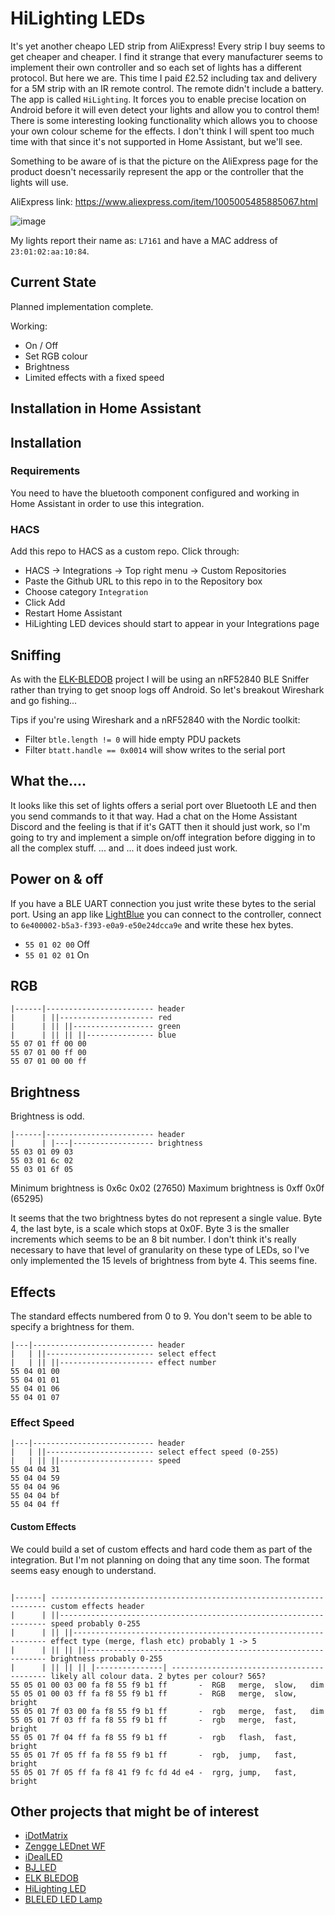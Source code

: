 # HiLighting LEDs

It's yet another cheapo LED strip from AliExpress!  Every strip I buy seems to get cheaper and cheaper.  I find it strange that every manufacturer seems to implement their own controller and so each set of lights has a different protocol.  But here we are.
This time I paid £2.52 including tax and delivery for a 5M strip with an IR remote control.  The remote didn't include a battery.  The app is called `HiLighting`.  It forces you to enable precise location on Android before it will even detect your lights and allow you to control them!  There is some interesting looking functionality which allows you to choose your own colour scheme for the effects.  I don't think I will spent too much time with that since it's not supported in Home Assistant, but we'll see.

Something to be aware of is that the picture on the AliExpress page for the product doesn't necessarily represent the app or the controller that the lights will use.

AliExpress link:  https://www.aliexpress.com/item/1005005485885067.html

![image](https://github.com/8none1/hilighting_homeassistant/assets/6552931/317cab8a-c576-4db9-8aa8-8744dd775748)

My lights report their name as: `L7161` and have a MAC address of `23:01:02:aa:10:84`.


## Current State

Planned implementation complete.

Working:

- On / Off
- Set RGB colour
- Brightness
- Limited effects with a fixed speed

## Installation in Home Assistant

## Installation

### Requirements

You need to have the bluetooth component configured and working in Home Assistant in order to use this integration.

### HACS

Add this repo to HACS as a custom repo.  Click through:

- HACS -> Integrations -> Top right menu -> Custom Repositories
- Paste the Github URL to this repo in to the Repository box
- Choose category `Integration`
- Click Add
- Restart Home Assistant
- HiLighting LED devices should start to appear in your Integrations page

## Sniffing

As with the [ELK-BLEDOB](https://github.com/8none1/elk-bledob) project I will be using an nRF52840 BLE Sniffer rather than trying to get snoop logs off Android.
So let's breakout Wireshark and go fishing...

Tips if you're using Wireshark and a nRF52840 with the Nordic toolkit:

- Filter `btle.length != 0` will hide empty PDU packets
- Filter `btatt.handle == 0x0014` will show writes to the serial port

## What the....

It looks like this set of lights offers a serial port over Bluetooth LE and then you send commands to it that way.
Had a chat on the Home Assistant Discord and the feeling is that if it's GATT then it should just work, so I'm going to try and implement a simple on/off integration before digging in to all the complex stuff.
... and ...  it does indeed just work.

## Power on & off

If you have a BLE UART connection you just write these bytes to the serial port.  Using an app like [LightBlue](https://punchthrough.com/lightblue/) you can connect to the controller, connect to `6e400002-b5a3-f393-e0a9-e50e24dcca9e` and write these hex bytes.

- `55 01 02 00` Off
- `55 01 02 01` On

## RGB

```
|------|------------------------ header
|      | ||--------------------- red
|      | || ||------------------ green
|      | || || ||--------------- blue
55 07 01 ff 00 00
55 07 01 00 ff 00
55 07 01 00 00 ff
```
## Brightness

Brightness is odd.

```
|------|------------------------ header
|      | |---|------------------ brightness
55 03 01 09 03
55 03 01 6c 02
55 03 01 6f 05
```

Minimum brightness is 0x6c 0x02 (27650)
Maximum brightness is 0xff 0x0f (65295)

It seems that the two brightness bytes do not represent a single value.  Byte 4, the last byte, is a scale which stops at 0x0F.  Byte 3 is the smaller increments which seems to be an 8 bit number.  I don't think it's really necessary to have that level of granularity on these type of LEDs, so I've only implemented the 15 levels of brightness from byte 4.  This seems fine.

## Effects

The standard effects numbered from 0 to 9.  You don't seem to be able to specify a brightness for them.

```
|---|--------------------------- header
|   | ||------------------------ select effect
|   | || ||--------------------- effect number
55 04 01 00
55 04 01 01
55 04 01 06
55 04 01 07
```

### Effect Speed

```
|---|--------------------------- header
|   | ||------------------------ select effect speed (0-255)
|   | || ||--------------------- speed
55 04 04 31
55 04 04 59
55 04 04 96
55 04 04 bf
55 04 04 ff
```

#### Custom Effects

We could build a set of custom effects and hard code them as part of the integration.  But I'm not planning on doing that any time soon.  The format seems easy enough to understand.


```

|------| --------------------------------------------------------------------- custom effects header
|      | ||------------------------------------------------------------------- speed probably 0-255
|      | || ||---------------------------------------------------------------- effect type (merge, flash etc) probably 1 -> 5
|      | || || ||------------------------------------------------------------- brightness probably 0-255
|      | || || || |---------------| ------------------------------------------ likely all colour data. 2 bytes per colour? 565?
55 05 01 00 03 00 fa f8 55 f9 b1 ff       -  RGB   merge,  slow,   dim
55 05 01 00 03 ff fa f8 55 f9 b1 ff       -  RGB   merge,  slow,   bright
55 05 01 7f 03 00 fa f8 55 f9 b1 ff       -  rgb   merge,  fast,   dim
55 05 01 7f 03 ff fa f8 55 f9 b1 ff       -  rgb   merge,  fast,   bright
55 05 01 7f 04 ff fa f8 55 f9 b1 ff       -  rgb   flash,  fast,   bright
55 05 01 7f 05 ff fa f8 55 f9 b1 ff       -  rgb,  jump,   fast,   bright
55 05 01 7f 05 ff fa f8 41 f9 fc fd 4d e4 -  rgrg, jump,   fast,   bright

```

## Other projects that might be of interest

- [iDotMatrix](https://github.com/8none1/idotmatrix)
- [Zengge LEDnet WF](https://github.com/8none1/zengge_lednetwf)
- [iDealLED](https://github.com/8none1/idealLED)
- [BJ_LED](https://github.com/8none1/bj_led)
- [ELK BLEDOB](https://github.com/8none1/elk-bledob)
- [HiLighting LED](https://github.com/8none1/hilighting_homeassistant)
- [BLELED LED Lamp](https://github.com/8none1/ledble-ledlamp)
